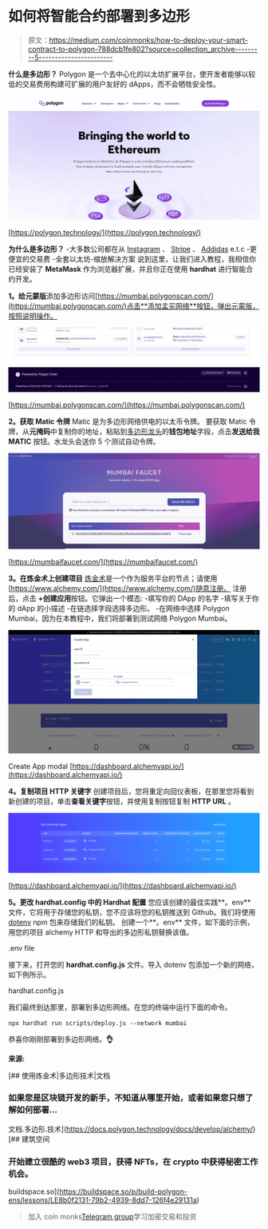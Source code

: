 # 如何将智能合约部署到多边形

> 原文：<https://medium.com/coinmonks/how-to-deploy-your-smart-contract-to-polygon-788dcb1fe802?source=collection_archive---------5----------------------->

**什么是多边形？**
Polygon 是一个去中心化的以太坊扩展平台，使开发者能够以较低的交易费用构建可扩展的用户友好的 dApps，而不会牺牲安全性。

![](img/0f7d5416489b448333d4a0557e03b3a2.png)

[https://polygon.technology/](https://polygon.technology/)

**为什么是多边形？**
-大多数公司都在从 [Instagram](https://about.fb.com/news/2022/05/introducing-digital-collectibles-to-showcase-nfts-instagram/) 、 [Stripe](https://stripe.com/blog/expanding-global-payouts-with-crypto) 、 [Addidas](https://news.adidas.com/originals/adidas-originals-and-prada-announce-a-first-of-its-kind-open-metaverse---user-generated-nft-project/s/30a29dad-6ded-4302-ae40-f9f2338e7298) e.t.c
-更便宜的交易费
-全套以太坊-缩放解决方案
说到这里，让我们进入教程，我相信你已经安装了 **MetaMask** 作为浏览器扩展，并且你正在使用 **hardhat** 进行智能合约开发。

**1。给元蒙版**添加多边形访问[https://mumbai.polygonscan.com/](https://mumbai.polygonscan.com/)点击**添加孟买网络**按钮，弹出元蒙版，按照说明操作。

![](img/05587bc9da0138621d26438d4a144f71.png)

[https://mumbai.polygonscan.com/](https://mumbai.polygonscan.com/)

**2。获取 Matic 令牌**
Matic 是为多边形网络供电的以太币令牌。
要获取 Matic 令牌，从**元掩码**中复制你的地址，粘贴到[多边形龙头](https://mumbaifaucet.com/)的**钱包地址**字段，点击**发送给我 MATIC** 按钮。水龙头会送你 5 个测试自动令牌。

![](img/d00b768c4106571cc15ec7c7e25cc4f2.png)

[https://mumbaifaucet.com/](https://mumbaifaucet.com/)

**3。在炼金术上创建项目**
[炼金术](https://www.alchemy.com/)是一个作为服务平台的节点；请使用[https://www.alchemy.com/](https://www.alchemy.com/)随意注册。
注册后，点击 **+创建应用**按钮。它弹出一个模态:
-填写你的 DApp 的名字
-填写关于你的 dApp 的小描述
-在链选择字段选择多边形。
-在网络中选择 Polygon Mumbai，因为在本教程中，我们将部署到测试网络 Polygon Mumbai。

![](img/fcf13695569cfcde19480c95e2481d56.png)

Create App modal [https://dashboard.alchemyapi.io/](https://dashboard.alchemyapi.io/)

**4。复制项目 HTTP 关键字**
创建项目后，您将重定向回仪表板，在那里您将看到新创建的项目，单击**查看关键字**按钮，并使用复制按钮复制 **HTTP URL** 。

![](img/745db4fb1af83ef721035f818106c1a1.png)

[https://dashboard.alchemyapi.io/](https://dashboard.alchemyapi.io/)

**5。更改 hardhat.config 中的 Hardhat 配置**
您应该创建的最佳实践**。env** 文件，它将用于存储您的私钥，您不应该将您的私钥推送到 Github。我们将使用 [dotenv](https://www.npmjs.com/package/dotenv) npm 包来存储我们的私钥。
创建一个**。env** 文件，如下面的示例，用您的项目 alchemy HTTP 和导出的多边形私钥替换该值。

.env file

接下来，打开您的 **hardhat.config.js** 文件。导入 dotenv 包添加一个新的网络，如下例所示。

hardhat.config.js

我们最终到达那里，部署到多边形网络。在您的终端中运行下面的命令。

```
npx hardhat run scripts/deploy.js --network mumbai
```

恭喜你刚刚部署到多边形网络。**👌**

**来源:**

[](https://docs.polygon.technology/docs/develop/alchemy/) [## 使用炼金术|多边形技术|文档

### 如果您是区块链开发的新手，不知道从哪里开始，或者如果您只想了解如何部署…

文档.多边形.技术](https://docs.polygon.technology/docs/develop/alchemy/) [](https://buildspace.so/p/build-polygon-ens/lessons/LE8b0f2131-79b2-4939-8dd7-126f4e29131a) [## 建筑空间

### 开始建立很酷的 web3 项目，获得 NFTs，在 crypto 中获得秘密工作机会。

buildspace.so](https://buildspace.so/p/build-polygon-ens/lessons/LE8b0f2131-79b2-4939-8dd7-126f4e29131a) 

> 加入 coin monks[Telegram group](https://t.me/joinchat/Trz8jaxd6xEsBI4p)学习加密交易和投资